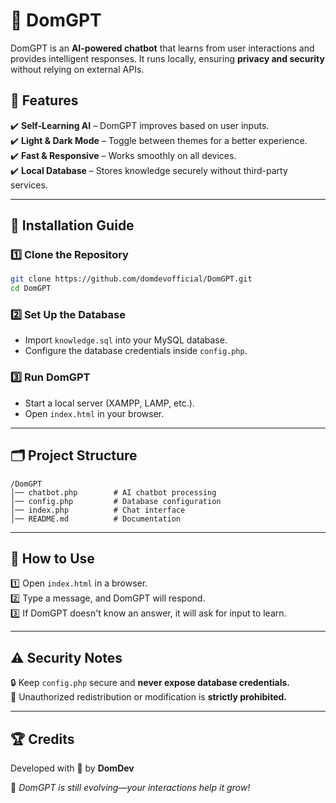 # 🚀 DomGPT  

DomGPT is an **AI-powered chatbot** that learns from user interactions and provides intelligent responses. It runs locally, ensuring **privacy and security** without relying on external APIs.  

## 🌟 Features  

✔️ **Self-Learning AI** – DomGPT improves based on user inputs.  
✔️ **Light & Dark Mode** – Toggle between themes for a better experience.  
✔️ **Fast & Responsive** – Works smoothly on all devices.  
✔️ **Local Database** – Stores knowledge securely without third-party services.  

---

## 📌 Installation Guide  

### 1️⃣ Clone the Repository  
```bash
git clone https://github.com/domdevofficial/DomGPT.git
cd DomGPT
```  

### 2️⃣ Set Up the Database  
- Import `knowledge.sql` into your MySQL database.  
- Configure the database credentials inside `config.php`.  

### 3️⃣ Run DomGPT  
- Start a local server (XAMPP, LAMP, etc.).  
- Open `index.html` in your browser.  

---

## 🗂️ Project Structure  

```
/DomGPT
│── chatbot.php        # AI chatbot processing
│── config.php         # Database configuration
│── index.php          # Chat interface
│── README.md          # Documentation
```

---

## 🎯 How to Use  

1️⃣ Open `index.html` in a browser.  
2️⃣ Type a message, and DomGPT will respond.  
3️⃣ If DomGPT doesn't know an answer, it will ask for input to learn.  

---

## ⚠️ Security Notes  

🔒 Keep `config.php` secure and **never expose database credentials.**  
🛑 Unauthorized redistribution or modification is **strictly prohibited.**  

---

## 🏆 Credits  
Developed with 💙 by **DomDev**  

📌 *DomGPT is still evolving—your interactions help it grow!*  
